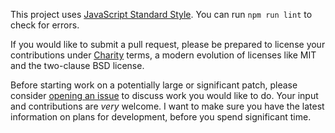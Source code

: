 This project uses [JavaScript Standard Style](https://standardjs.com/).  You can run `npm run lint` to check for errors.

If you would like to submit a pull request, please be prepared to license your contributions under [Charity](https://licensezero.com/licenses/charity) terms, a modern evolution of licenses like MIT and the two-clause BSD license.

Before starting work on a potentially large or significant patch, please consider [opening an issue](https://github.com/licensezero/licensezero.com/issues/new) to discuss work you would like to do.  Your input and contributions are _very_ welcome.  I want to make sure you have the latest information on plans for development, before you spend significant time.
